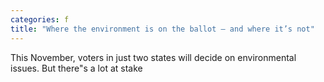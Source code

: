 ```yaml
---
categories: f
title: "Where the environment is on the ballot — and where it’s not"
---
```

This November, voters in just two states will decide on environmental issues. But there"s a lot at stake